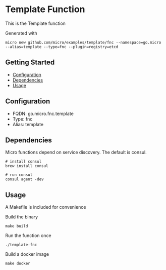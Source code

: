 # Template Function

This is the Template function

Generated with

```
micro new github.com/micro/examples/template/fnc --namespace=go.micro --alias=template --type=fnc --plugin=registry=etcd
```

## Getting Started

- [Configuration](#configuration)
- [Dependencies](#dependencies)
- [Usage](#usage)

## Configuration

- FQDN: go.micro.fnc.template
- Type: fnc
- Alias: template

## Dependencies

Micro functions depend on service discovery. The default is consul.

```
# install consul
brew install consul

# run consul
consul agent -dev
```

## Usage

A Makefile is included for convenience

Build the binary

```
make build
```

Run the function once
```
./template-fnc
```

Build a docker image
```
make docker
```